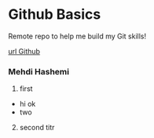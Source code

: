 # Github Basics
Remote repo to help me build my Git skills!

[url Github](https://github.com/hashemiplus/github-basics)

### Mehdi Hashemi

1. first
  + hi ok
  + two
2. second titr 
